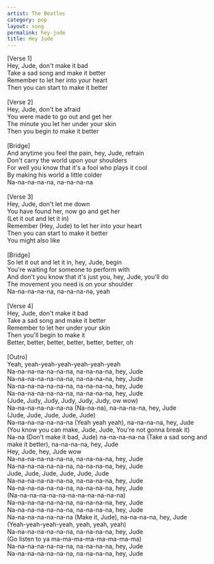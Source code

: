 ```yaml
---
artist: The Beatles
category: pop
layout: song
permalink: hey-jude
title: Hey Jude
---
```


[Verse 1]<br>
Hey, Jude, don't make it bad<br>
Take a sad song and make it better<br>
Remember to let her into your heart<br>
Then you can start to make it better<br>
<br>
[Verse 2]<br>
Hey, Jude, don't be afraid<br>
You were made to go out and get her<br>
The minute you let her under your skin<br>
Then you begin to make it better<br>
<br>
[Bridge]<br>
And anytime you feel the pain, hey, Jude, refrain<br>
Don't carry the world upon your shoulders<br>
For well you know that it's a fool who plays it cool<br>
By making his world a little colder<br>
Na-na-na-na-na, na-na-na-na<br>
<br>
[Verse 3]<br>
Hey, Jude, don't let me down<br>
You have found her, now go and get her<br>
(Let it out and let it in)<br>
Remember (Hey, Jude) to let her into your heart<br>
Then you can start to make it better<br>
You might also like<br>
<br>
[Bridge]<br>
So let it out and let it in, hey, Jude, begin<br>
You're waiting for someone to perform with<br>
And don't you know that it's just you, hey, Jude, you'll do<br>
The movement you need is on your shoulder<br>
Na-na-na-na-na, na-na-na-na, yeah<br>
<br>
[Verse 4]<br>
Hey, Jude, don't make it bad<br>
Take a sad song and make it better<br>
Remember to let her under your skin<br>
Then you'll begin to make it<br>
Better, better, better, better, better, better, oh<br>
<br>
[Outro]<br>
Yeah, yeah-yeah-yeah-yeah-yeah-yeah<br>
Na-na-na-na-na-na-na, na-na-na-na, hey, Jude<br>
Na-na-na-na-na-na-na, na-na-na-na, hey, Jude<br>
Na-na-na-na-na-na-na, na-na-na-na, hey, Jude<br>
Na-na-na-na-na-na-na, na-na-na-na, hey, Jude<br>
(Jude, Judy, Judy, Judy, Judy, Judy, ow wow)<br>
Na-na-na-na-na-na-na (Na-na-na), na-na-na-na, hey, Jude<br>
(Jude, Jude, Jude, Jude, Jude)<br>
Na-na-na-na-na-na-na (Yeah yeah yeah), na-na-na-na, hey, Jude<br>
(You know you can make, Jude, Jude, You're not gonna break it)<br>
Na-na (Don't make it bad, Jude) na-na-na-na-na (Take a sad song and make it better), na-na-na-na, hey, Jude<br>
Hey, Jude, hey, Jude wow<br>
Na-na-na-na-na-na-na, na-na-na-na, hey, Jude<br>
Na-na-na-na-na-na-na, na-na-na-na, hey, Jude<br>
Jude, Jude, Jude, Jude, Jude, Jude<br>
Na-na-na-na-na-na-na, na-na-na-na, hey, Jude<br>
Na-na-na-na-na-na-na, na-na-na-na, hey, Jude<br>
(Na-na-na-na-na-na-na-na-na-na-na-na)<br>
Na-na-na-na-na-na-na, na-na-na-na, hey, Jude<br>
Na-na-na-na-na-na-na, na-na-na-na, hey, Jude<br>
Na-na-na-na-na-na-na (Make it, Jude), na-na-na-na, hey, Jude<br>
(Yeah-yeah-yeah-yeah, yeah, yeah, yeah)<br>
Na-na-na-na-na-na-na, na-na-na-na, hey, Jude<br>
(Go listen to ya ma-ma-ma-ma-ma-ma-ma-ma)<br>
Na-na-na-na-na-na-na, na-na-na-na, hey, Jude<br>
Na-na-na-na-na-na-na, na-na-na-na, hey, Jude